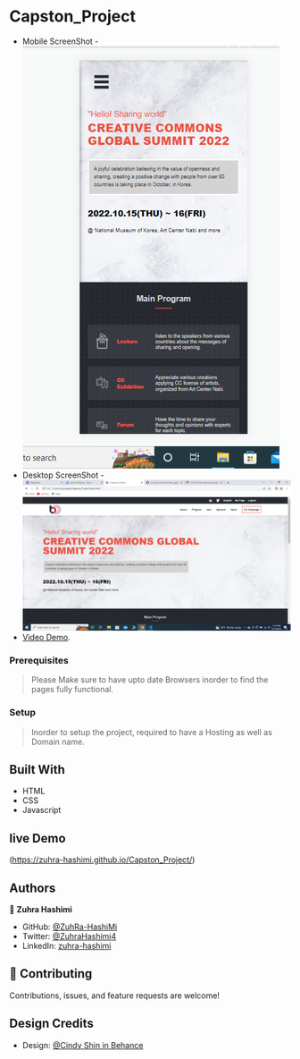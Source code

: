 # Capston_Project

- Mobile ScreenShot
-![screenshot](./assets/images/mobile.png)
- Desktop ScreenShot
-![screenshot](./assets/images/disktop.png)
- [Video Demo](https://www.loom.com/share/81b9a47f596b4e678dc59548c8ed4cf3).


### Prerequisites

> Please Make sure to have upto date Browsers inorder to find the pages fully functional.

### Setup

> Inorder to setup the project, required to have a Hosting as well as Domain name.

## Built With

- HTML
- CSS
- Javascript

## live Demo
(https://zuhra-hashimi.github.io/Capston_Project/)


## Authors

👤 **Zuhra Hashimi**

- GitHub: [@ZuhRa-HashiMi](https://github.com/ZuhRa-HashiMi)
- Twitter: [@ZuhraHashimi4](https://twitter.com/ZuhraHashimi4)
- LinkedIn: [zuhra-hashimi](https://www.linkedin.com/in/zuhra-hashimi-601966214/)

## 🤝 Contributing

Contributions, issues, and feature requests are welcome!

## Design Credits

- Design: [@Cindy Shin in Behance](https://www.behance.net/gallery/29845175/CC-Global-Summit-2015)